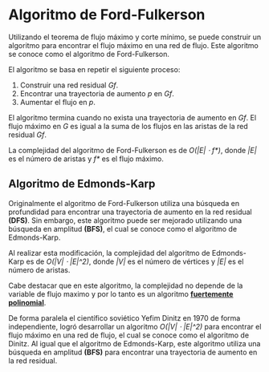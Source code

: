 # Algoritmo de Ford-Fulkerson



Utilizando el teorema de flujo máximo y corte mínimo, se puede construir un algoritmo para encontrar el flujo máximo en una red de flujo. Este algoritmo se conoce como el algoritmo de Ford-Fulkerson.



El algoritmo se basa en repetir el siguiente proceso:

1. Construir una red residual *Gf*.
2. Encontrar una trayectoria de aumento *p* en *Gf*.
3. Aumentar el flujo en *p*.



El algoritmo termina cuando no exista una trayectoria de aumento en *Gf*. El flujo máximo en *G* es igual a la suma de los flujos en las aristas de la red residual *Gf*.



La complejidad del algoritmo de Ford-Fulkerson es de *O(|E| ⋅ f\*)*, donde *|E|* es el número de aristas y *f\** es el flujo máximo.



## Algoritmo de Edmonds-Karp



Originalmente el algoritmo de Ford-Fulkerson utiliza una búsqueda en profundidad para encontrar una trayectoria de aumento en la red residual **(DFS)**. Sin embargo, este algoritmo puede ser mejorado utilizando una búsqueda en amplitud **(BFS)**, el cual se conoce como el algoritmo de Edmonds-Karp.



Al realizar esta modificación, la complejidad del algoritmo de Edmonds-Karp es de *O(|V| ⋅ |E|^2)*, donde *|V|* es el número de vértices y *|E|* es el número de aristas.



Cabe destacar que en este algoritmo, la complejidad no depende de la variable de flujo maximo y por lo tanto es un algoritmo [**fuertemente polinomial**](https://es.wikipedia.org/wiki/Complejidad_temporal#Tiempo_polinomial_fuerte_y_d%C3%A9bil).



De forma paralela el científico soviético Yefim Dinitz en 1970 de forma independiente, logró desarrollar un algoritmo *O(|V| ⋅ |E|^2)* para encontrar el flujo máximo en una red de flujo, el cual se conoce como el algoritmo de Dinitz. Al igual que el algoritmo de Edmonds-Karp, este algoritmo utiliza una búsqueda en amplitud **(BFS)** para encontrar una trayectoria de aumento en la red residual.